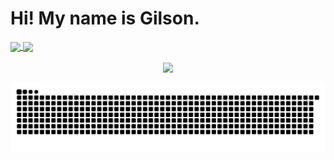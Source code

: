 <h1> Hi! My name is Gilson. </h1>

<div>
  <a href="https://github.com/GilsonAlvesdeSouza">
  <img height="180em"   align="center" src="https://github-readme-stats.vercel.app/api?username=GilsonAlvesdeSouza&show_icons=true&theme=jolly&include_all_commits=true&count_private=true"/>
  <img height="180em"  align="center" src="https://github-readme-stats.vercel.app/api/top-langs/?username=GilsonAlvesdeSouza&&layout=compact&hide=shell&theme=jolly"/>
</div>
 <br>
<div  align="center"> 
  <a href="https:https://www.linkedin.com/in/gilson-alves-782566111/" target="_blank"><img src="https://img.shields.io/badge/-LinkedIn-%230077B5?style=for-the-badge&logo=linkedin&logoColor=white" target="_blank"></a> 
</div>

  ![Snake animation](https://github.com/GilsonAlvesdeSouza/GilsonAlvesdeSouza/blob/output/github-contribution-grid-snake.svg)

